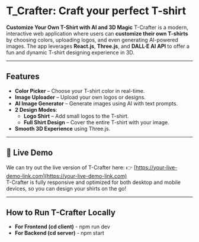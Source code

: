 # T_Crafter: Craft your perfect T-shirt
**Customize Your Own T-Shirt with AI and 3D Magic**
T-Crafter is a modern, interactive web application where users can **customize their own T-shirts** by choosing colors, uploading logos, and even generating AI-powered images. The app leverages **React.js**, **Three.js**, and **DALL·E AI API** to offer a fun and dynamic T-shirt designing experience in 3D.

---

## Features

- **Color Picker** – Choose your T-shirt color in real-time.
- **Image Uploader** – Upload your own logos or designs.
- **AI Image Generator** – Generate images using AI with text prompts.
- **2 Design Modes**:
  - **Logo Shirt** – Add small logos to the T-shirt.
  - **Full Shirt Design** – Cover the entire T-shirt with your image.
- **Smooth 3D Experience** using Three.js.

---

## 🔗 Live Demo

We can try out the live version of T-Crafter here:
👉 [https://your-live-demo-link.com](https://your-live-demo-link.com)  
T-Crafter is fully responsive and optimized for both desktop and mobile devices, so you can design your shirts on the go!

---

## How to Run T-Crafter Locally 
- **For Frontend (cd client)** - npm run dev
- **For Backend (cd server)** - npm start

